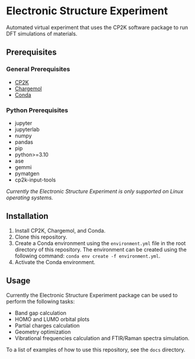 # Electronic Structure Experiment

Automated virtual experiment that uses the CP2K software package to run DFT simulations of materials.

## Prerequisites

### General Prerequisites

- [CP2K](https://www.cp2k.org/download)
- [Chargemol](https://sourceforge.net/projects/ddec/files/)
- [Conda](https://www.anaconda.com/)

### Python Prerequisites

- jupyter
- jupyterlab
- numpy
- pandas
- pip
- python>=3.10
- ase
- gemmi
- pymatgen
- cp2k-input-tools

*Currently the Electronic Structure Experiment is only supported on Linux operating systems.*

## Installation

1. Install CP2K, Chargemol, and Conda.
2. Clone this repository.
3. Create a Conda environment using the `environment.yml` file in the root directory of this repository. The environment can be created using the following command: `conda env create -f environment.yml`.
4. Activate the Conda environment.

## Usage

Currently the Electronic Structure Experiment package can be used to perform the following tasks:

- Band gap calculation
- HOMO and LUMO orbital plots
- Partial charges calculation
- Geometry optimization
- Vibrational frequencies calculation and FTIR/Raman spectra simulation.

To a list of examples of how to use this repository, see the `docs` directory.
